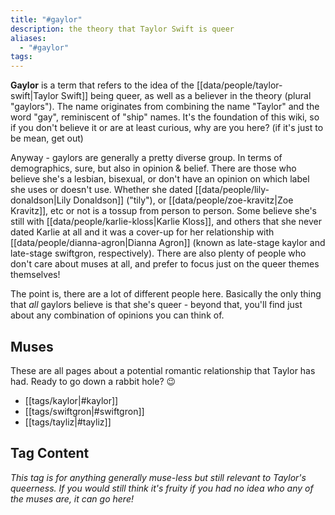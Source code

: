 ```yaml
---
title: "#gaylor"
description: the theory that Taylor Swift is queer
aliases:
  - "#gaylor"
tags:
---
```


**Gaylor** is a term that refers to the idea of the [[data/people/taylor-swift|Taylor Swift]] being queer, as well as a believer in the theory (plural "gaylors"). The name originates from combining the name "Taylor" and the word "gay", reminiscent of "ship" names. It's the foundation of this wiki, so if you don't believe it or are at least curious, why are you here? (if it's just to be mean, get out)

Anyway - gaylors are generally a pretty diverse group. In terms of demographics, sure, but also in opinion & belief. There are those who believe she's a lesbian, bisexual, or don't have an opinion on which label she uses or doesn't use. Whether she dated [[data/people/lily-donaldson|Lily Donaldson]] ("tily"), or [[data/people/zoe-kravitz|Zoe Kravitz]], etc or not is a tossup from person to person. Some believe she's still with [[data/people/karlie-kloss|Karlie Kloss]], and others that she never dated Karlie at all and it was a cover-up for her relationship with [[data/people/dianna-agron|Dianna Agron]] (known as late-stage kaylor and late-stage swiftgron, respectively). There are also plenty of people who don't care about muses at all, and prefer to focus just on the queer themes themselves!

The point is, there are a lot of different people here. Basically the only thing that _all_ gaylors believe is that she's queer - beyond that, you'll find just about any combination of opinions you can think of.

## Muses

These are all pages about a potential romantic relationship that Taylor has had. Ready to go down a rabbit hole? 😉

- [[tags/kaylor|#kaylor]]
- [[tags/swiftgron|#swiftgron]]
- [[tags/tayliz|#tayliz]]

## Tag Content

_This tag is for anything generally muse-less but still relevant to Taylor's queerness. If you would still think it's fruity if you had no idea who any of the muses are, it can go here!_
